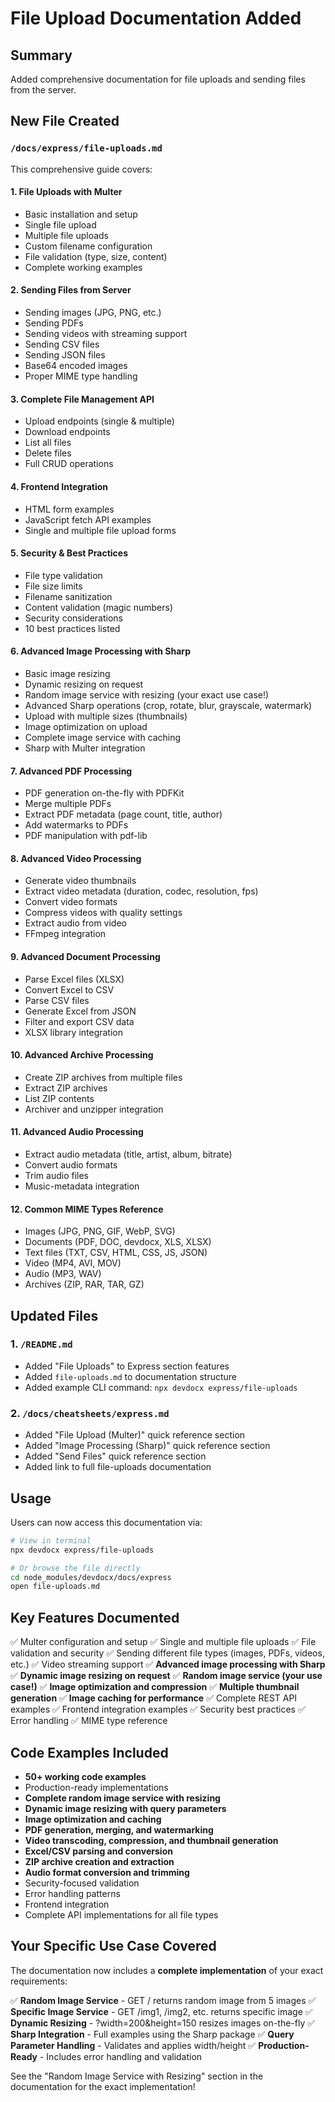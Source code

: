 # File Upload Documentation Added

## Summary

Added comprehensive documentation for file uploads and sending files from the server.

## New File Created

### `/docs/express/file-uploads.md`

This comprehensive guide covers:

#### 1. **File Uploads with Multer**
   - Basic installation and setup
   - Single file upload
   - Multiple file uploads
   - Custom filename configuration
   - File validation (type, size, content)
   - Complete working examples

#### 2. **Sending Files from Server**
   - Sending images (JPG, PNG, etc.)
   - Sending PDFs
   - Sending videos with streaming support
   - Sending CSV files
   - Sending JSON files
   - Base64 encoded images
   - Proper MIME type handling

#### 3. **Complete File Management API**
   - Upload endpoints (single & multiple)
   - Download endpoints
   - List all files
   - Delete files
   - Full CRUD operations

#### 4. **Frontend Integration**
   - HTML form examples
   - JavaScript fetch API examples
   - Single and multiple file upload forms

#### 5. **Security & Best Practices**
   - File type validation
   - File size limits
   - Filename sanitization
   - Content validation (magic numbers)
   - Security considerations
   - 10 best practices listed

#### 6. **Advanced Image Processing with Sharp**
   - Basic image resizing
   - Dynamic resizing on request
   - Random image service with resizing (your exact use case!)
   - Advanced Sharp operations (crop, rotate, blur, grayscale, watermark)
   - Upload with multiple sizes (thumbnails)
   - Image optimization on upload
   - Complete image service with caching
   - Sharp with Multer integration

#### 7. **Advanced PDF Processing**
   - PDF generation on-the-fly with PDFKit
   - Merge multiple PDFs
   - Extract PDF metadata (page count, title, author)
   - Add watermarks to PDFs
   - PDF manipulation with pdf-lib

#### 8. **Advanced Video Processing**
   - Generate video thumbnails
   - Extract video metadata (duration, codec, resolution, fps)
   - Convert video formats
   - Compress videos with quality settings
   - Extract audio from video
   - FFmpeg integration

#### 9. **Advanced Document Processing**
   - Parse Excel files (XLSX)
   - Convert Excel to CSV
   - Parse CSV files
   - Generate Excel from JSON
   - Filter and export CSV data
   - XLSX library integration

#### 10. **Advanced Archive Processing**
   - Create ZIP archives from multiple files
   - Extract ZIP archives
   - List ZIP contents
   - Archiver and unzipper integration

#### 11. **Advanced Audio Processing**
   - Extract audio metadata (title, artist, album, bitrate)
   - Convert audio formats
   - Trim audio files
   - Music-metadata integration

#### 12. **Common MIME Types Reference**
   - Images (JPG, PNG, GIF, WebP, SVG)
   - Documents (PDF, DOC, devdocx, XLS, XLSX)
   - Text files (TXT, CSV, HTML, CSS, JS, JSON)
   - Video (MP4, AVI, MOV)
   - Audio (MP3, WAV)
   - Archives (ZIP, RAR, TAR, GZ)

## Updated Files

### 1. `/README.md`
   - Added "File Uploads" to Express section features
   - Added `file-uploads.md` to documentation structure
   - Added example CLI command: `npx devdocx express/file-uploads`

### 2. `/docs/cheatsheets/express.md`
   - Added "File Upload (Multer)" quick reference section
   - Added "Image Processing (Sharp)" quick reference section
   - Added "Send Files" quick reference section
   - Added link to full file-uploads documentation

## Usage

Users can now access this documentation via:

```bash
# View in terminal
npx devdocx express/file-uploads

# Or browse the file directly
cd node_modules/devdocx/docs/express
open file-uploads.md
```

## Key Features Documented

✅ Multer configuration and setup
✅ Single and multiple file uploads
✅ File validation and security
✅ Sending different file types (images, PDFs, videos, etc.)
✅ Video streaming support
✅ **Advanced image processing with Sharp**
✅ **Dynamic image resizing on request**
✅ **Random image service (your use case!)**
✅ **Image optimization and compression**
✅ **Multiple thumbnail generation**
✅ **Image caching for performance**
✅ Complete REST API examples
✅ Frontend integration examples
✅ Security best practices
✅ Error handling
✅ MIME type reference

## Code Examples Included

- **50+ working code examples**
- Production-ready implementations
- **Complete random image service with resizing**
- **Dynamic image resizing with query parameters**
- **Image optimization and caching**
- **PDF generation, merging, and watermarking**
- **Video transcoding, compression, and thumbnail generation**
- **Excel/CSV parsing and conversion**
- **ZIP archive creation and extraction**
- **Audio format conversion and trimming**
- Security-focused validation
- Error handling patterns
- Frontend integration
- Complete API implementations for all file types

## Your Specific Use Case Covered

The documentation now includes a **complete implementation** of your exact requirements:

✅ **Random Image Service** - GET / returns random image from 5 images
✅ **Specific Image Service** - GET /img1, /img2, etc. returns specific image
✅ **Dynamic Resizing** - ?width=200&height=150 resizes images on-the-fly
✅ **Sharp Integration** - Full examples using the Sharp package
✅ **Query Parameter Handling** - Validates and applies width/height
✅ **Production-Ready** - Includes error handling and validation

See the "Random Image Service with Resizing" section in the documentation for the exact implementation!
